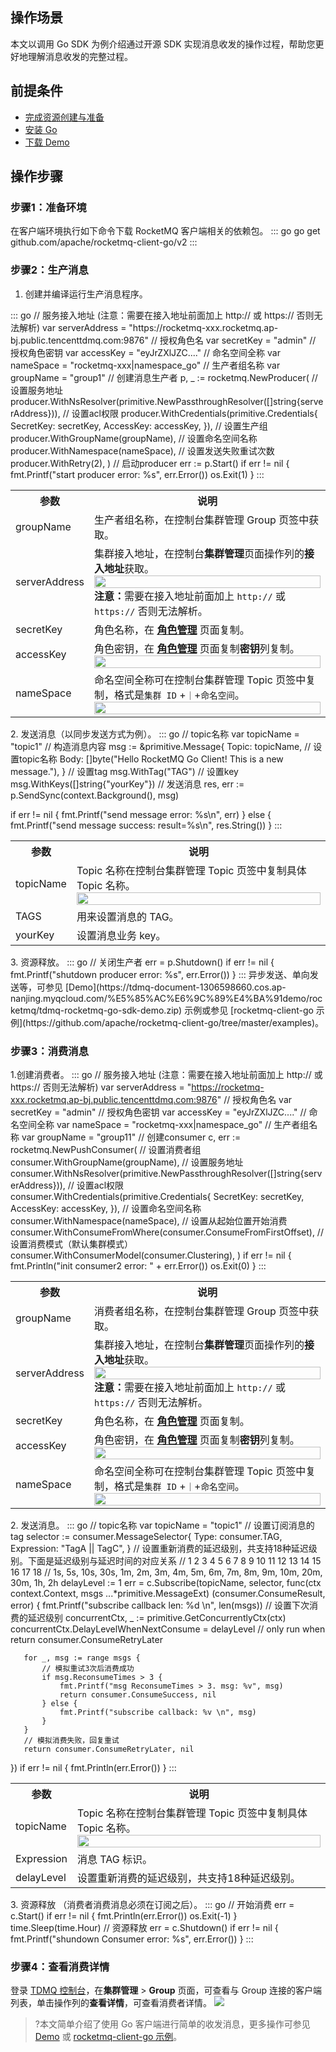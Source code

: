 ## 操作场景

本文以调用 Go SDK 为例介绍通过开源 SDK 实现消息收发的操作过程，帮助您更好地理解消息收发的完整过程。

## 前提条件

- [完成资源创建与准备](https://cloud.tencent.com/document/product/1495/61829)
- [安装 Go](https://golang.org/dl/)
- [下载 Demo](https://tdmq-document-1306598660.cos.ap-nanjing.myqcloud.com/%E5%85%AC%E6%9C%89%E4%BA%91demo/rocketmq/tdmq-rocketmq-go-sdk-demo.zip)

## 操作步骤
### 步骤1：准备环境
在客户端环境执行如下命令下载 RocketMQ 客户端相关的依赖包。
<dx-codeblock>
:::  go
   go get github.com/apache/rocketmq-client-go/v2
:::
</dx-codeblock>


### 步骤2：生产消息

1. 创建并编译运行生产消息程序。
<dx-codeblock>
:::  go
   // 服务接入地址  (注意：需要在接入地址前面加上  http:// 或 https:// 否则无法解析)
   var serverAddress = "https://rocketmq-xxx.rocketmq.ap-bj.public.tencenttdmq.com:9876"
   // 授权角色名
   var secretKey = "admin"
   // 授权角色密钥
   var accessKey = "eyJrZXlJZC...."
   // 命名空间全称
   var nameSpace = "rocketmq-xxx|namespace_go"
   // 生产者组名称
   var groupName = "group1"
   // 创建消息生产者
   p, _ := rocketmq.NewProducer(
       // 设置服务地址
       producer.WithNsResolver(primitive.NewPassthroughResolver([]string{serverAddress})),
       // 设置acl权限
       producer.WithCredentials(primitive.Credentials{
           SecretKey: secretKey,
           AccessKey: accessKey,
       }),
       // 设置生产组
       producer.WithGroupName(groupName),
       // 设置命名空间名称
       producer.WithNamespace(nameSpace),
       // 设置发送失败重试次数
       producer.WithRetry(2),
   )
   // 启动producer
   err := p.Start()
   if err != nil {
       fmt.Printf("start producer error: %s", err.Error())
       os.Exit(1)
   }
:::
</dx-codeblock>
<table>
    <tr>
        <th>参数</th>
        <th>说明</th>
    </tr>
    <tr>
        <td>groupName</td>
        <td>生产者组名称，在控制台集群管理 Group 页签中获取。</td>
    </tr>
    <tr>
        <td>serverAddress</td>
				<td>集群接入地址，在控制台<b>集群管理</b>页面操作列的<b>接入地址</b>获取。
            <img src = "https://qcloudimg.tencent-cloud.cn/raw/88046dcc0b052e11dc5c7c2ee8a901e4.png" style="width: 100%">
						<b>注意：</b>需要在接入地址前面加上 <code>http://</code> 或 <code>https://</code> 否则无法解析。
        </td>
    </tr>
    <tr>
        <td>secretKey</td>
        <td>角色名称，在 <a href = "https://console.cloud.tencent.com/tdmq/role"><b>角色管理</b></a> 页面复制。</td>
    </tr>
    <tr>
        <td>accessKey</td>
        <td>角色密钥，在 <a href = "https://console.cloud.tencent.com/tdmq/role"><b>角色管理</b></a> 页面复制<b>密钥</b>列复制。
            <img src = "https://qcloudimg.tencent-cloud.cn/raw/738800581043835d6123385964281f37.png" style="width: 100%">
        </td>
    </tr>
    <tr>
        <td>nameSpace</td>
        <td>命名空间全称可在控制台集群管理 Topic 页签中复制，格式是<code>集群 ID</code> +<code>｜</code>+<code>命名空间</code>。
            <img src = "https://qcloudimg.tencent-cloud.cn/raw/c483d23c09d2f728aaa08b195d9ddd40.png" style="width: 100%">
        </td>
    </tr>
</table>
2. 发送消息（以同步发送方式为例）。
<dx-codeblock>
:::  go
   // topic名称
   var topicName = "topic1"
   // 构造消息内容
   msg := &primitive.Message{
       Topic: topicName, // 设置topic名称
       Body:  []byte("Hello RocketMQ Go Client! This is a new message."),
   }
   // 设置tag
   msg.WithTag("TAG")
   // 设置key
   msg.WithKeys([]string{"yourKey"})
   // 发送消息
   res, err := p.SendSync(context.Background(), msg)
   
   if err != nil {
       fmt.Printf("send message error: %s\n", err)
   } else {
       fmt.Printf("send message success: result=%s\n", res.String())
   }
:::
</dx-codeblock>
<table>
    <tr>
        <th>参数</th>
        <th>说明</th>
    </tr>
    <tr>
        <td>topicName</td>
        <td>Topic 名称在控制台集群管理 Topic 页签中复制具体 Topic 名称。
            <img src = "https://qcloudimg.tencent-cloud.cn/raw/4b096254ae2fa8db0f45c1f864718915.png" style="width: 100%">
        </td>
    </tr>
    <tr>
        <td>TAGS</td>
        <td>用来设置消息的 TAG。</td>
    </tr>
    <tr>
        <td>yourKey</td>
        <td>设置消息业务 key。</td>
    </tr>
</table>
3. 资源释放。
<dx-codeblock>
:::  go
   // 关闭生产者
   err = p.Shutdown()
   if err != nil {
       fmt.Printf("shutdown producer error: %s", err.Error())
   }
:::
</dx-codeblock>
 

<dx-alert infotype="explain" title="">
异步发送、单向发送等，可参见 [Demo](https://tdmq-document-1306598660.cos.ap-nanjing.myqcloud.com/%E5%85%AC%E6%9C%89%E4%BA%91demo/rocketmq/tdmq-rocketmq-go-sdk-demo.zip) 示例或参见 [rocketmq-client-go 示例](https://github.com/apache/rocketmq-client-go/tree/master/examples)。

</dx-alert>

### 步骤3：消费消息
1.创建消费者。
<dx-codeblock>
:::  go
   // 服务接入地址  (注意：需要在接入地址前面加上  http:// 或 https:// 否则无法解析)
   var serverAddress = "https://rocketmq-xxx.rocketmq.ap-bj.public.tencenttdmq.com:9876"
   // 授权角色名
   var secretKey = "admin"
   // 授权角色密钥
   var accessKey = "eyJrZXlJZC...."
   // 命名空间全称
   var nameSpace = "rocketmq-xxx|namespace_go"
   // 生产者组名称
   var groupName = "group11"
   // 创建consumer
   c, err := rocketmq.NewPushConsumer(
       // 设置消费者组
       consumer.WithGroupName(groupName),
       // 设置服务地址
       consumer.WithNsResolver(primitive.NewPassthroughResolver([]string{serverAddress})),
       // 设置acl权限
       consumer.WithCredentials(primitive.Credentials{
           SecretKey: secretKey,
           AccessKey: accessKey,
       }),
       // 设置命名空间名称
       consumer.WithNamespace(nameSpace),
       // 设置从起始位置开始消费
       consumer.WithConsumeFromWhere(consumer.ConsumeFromFirstOffset),
       // 设置消费模式（默认集群模式）
       consumer.WithConsumerModel(consumer.Clustering),
   )
   if err != nil {
       fmt.Println("init consumer2 error: " + err.Error())
       os.Exit(0)
   }
:::
</dx-codeblock>
<table>
    <tr>
        <th>参数</th>
        <th>说明</th>
    </tr>
    <tr>
        <td>groupName</td>
        <td>消费者组名称，在控制台集群管理 Group 页签中获取。</td>
    </tr>
    <tr>
        <td>serverAddress</td>
				<td>集群接入地址，在控制台<b>集群管理</b>页面操作列的<b>接入地址</b>获取。
            <img src = "https://qcloudimg.tencent-cloud.cn/raw/88046dcc0b052e11dc5c7c2ee8a901e4.png" style="width: 100%">
						<b>注意：</b>需要在接入地址前面加上 <code>http://</code> 或 <code>https://</code> 否则无法解析。
        </td>
    </tr>
    <tr>
        <td>secretKey</td>
        <td>角色名称，在 <a href = "https://console.cloud.tencent.com/tdmq/role"><b>角色管理</b></a> 页面复制。</td>
    </tr>
    <tr>
        <td>accessKey</td>
        <td>角色密钥，在 <a href = "https://console.cloud.tencent.com/tdmq/role"><b>角色管理</b></a> 页面复制<b>密钥</b>列复制。
            <img src = "https://qcloudimg.tencent-cloud.cn/raw/738800581043835d6123385964281f37.png" style="width: 100%">
        </td>
    </tr>
    <tr>
        <td>nameSpace</td>
        <td>命名空间全称可在控制台集群管理 Topic 页签中复制，格式是<code>集群 ID</code> +<code>｜</code>+<code>命名空间</code>。
            <img src = "https://qcloudimg.tencent-cloud.cn/raw/c483d23c09d2f728aaa08b195d9ddd40.png" style="width: 100%">
        </td>
    </tr>
</table>
2. 发送消息。
<dx-codeblock>
:::  go
   // topic名称
   var topicName = "topic1"
   // 设置订阅消息的tag
   selector := consumer.MessageSelector{
       Type:       consumer.TAG,
       Expression: "TagA || TagC",
   }
   // 设置重新消费的延迟级别，共支持18种延迟级别。下面是延迟级别与延迟时间的对应关系
   // 1   2   3    4    5   6   7   8   9   10  11  12  13  14   15   16   17  18
   // 1s, 5s, 10s, 30s, 1m, 2m, 3m, 4m, 5m, 6m, 7m, 8m, 9m, 10m, 20m, 30m, 1h, 2h
   delayLevel := 1
   err = c.Subscribe(topicName, selector, func(ctx context.Context,
                                                                 msgs ...*primitive.MessageExt) (consumer.ConsumeResult, error) {
       fmt.Printf("subscribe callback len: %d \n", len(msgs))
   	// 设置下次消费的延迟级别
       concurrentCtx, _ := primitive.GetConcurrentlyCtx(ctx)
       concurrentCtx.DelayLevelWhenNextConsume = delayLevel // only run when return consumer.ConsumeRetryLater
   
       for _, msg := range msgs {
           // 模拟重试3次后消费成功
           if msg.ReconsumeTimes > 3 {
               fmt.Printf("msg ReconsumeTimes > 3. msg: %v", msg)
               return consumer.ConsumeSuccess, nil
           } else {
               fmt.Printf("subscribe callback: %v \n", msg)
           }
       }
       // 模拟消费失败，回复重试
       return consumer.ConsumeRetryLater, nil
   })
   if err != nil {
       fmt.Println(err.Error())
   }
:::
</dx-codeblock>
<table>
    <tr>
        <th>参数</th>
        <th>说明</th>
    </tr>
    <tr>
        <td>topicName</td>
        <td>Topic 名称在控制台集群管理 Topic 页签中复制具体 Topic 名称。
            <img src = "https://qcloudimg.tencent-cloud.cn/raw/4b096254ae2fa8db0f45c1f864718915.png" style="width: 100%">
        </td>
    </tr>
    <tr>
        <td>Expression</td>
        <td>消息 TAG 标识。</td>
    </tr>
    <tr>
        <td>delayLevel</td>
        <td>设置重新消费的延迟级别，共支持18种延迟级别。</td>
    </tr>
</table>
3. 资源释放 （消费者消费消息必须在订阅之后）。
<dx-codeblock>
:::  go
   // 开始消费
   err = c.Start()
   if err != nil {
       fmt.Println(err.Error())
       os.Exit(-1)
   }
   time.Sleep(time.Hour)
   // 资源释放
   err = c.Shutdown()
   if err != nil {
       fmt.Printf("shundown Consumer error: %s", err.Error())
   }
:::
</dx-codeblock>


### 步骤4：查看消费详情
登录 [TDMQ 控制台](https://console.cloud.tencent.com/tdmq)，在**集群管理** > **Group** 页面，可查看与 Group 连接的客户端列表，单击操作列的**查看详情**，可查看消费者详情。
![](https://qcloudimg.tencent-cloud.cn/raw/924898b7a5568be778449bf51034396d.png)

   

>?本文简单介绍了使用 Go 客户端进行简单的收发消息，更多操作可参见 [Demo](https://tdmq-document-1306598660.cos.ap-nanjing.myqcloud.com/%E5%85%AC%E6%9C%89%E4%BA%91demo/rocketmq/tdmq-rocketmq-go-sdk-demo.zip) 或 [rocketmq-client-go 示例](https://github.com/apache/rocketmq-client-go/tree/master/examples)。

